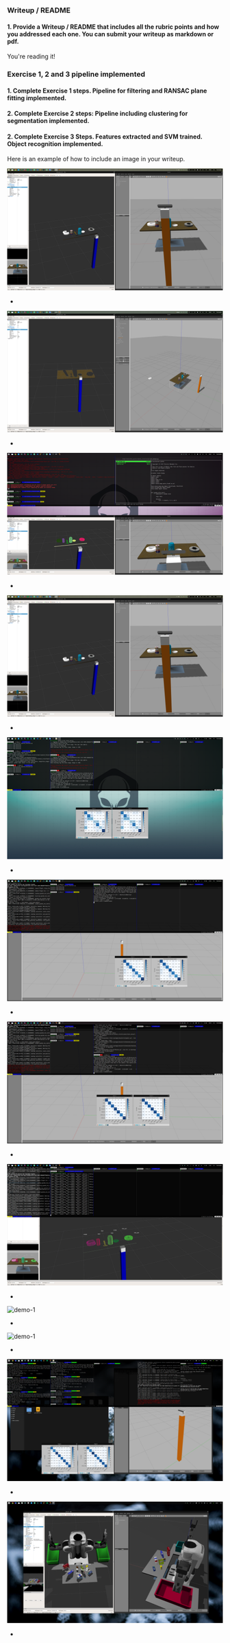 ### Writeup / README

#### 1. Provide a Writeup / README that includes all the rubric points and how you addressed each one.  You can submit your writeup as markdown or pdf.  

You're reading it!

### Exercise 1, 2 and 3 pipeline implemented
#### 1. Complete Exercise 1 steps. Pipeline for filtering and RANSAC plane fitting implemented.

#### 2. Complete Exercise 2 steps: Pipeline including clustering for segmentation implemented.  

#### 2. Complete Exercise 3 Steps.  Features extracted and SVM trained.  Object recognition implemented.
Here is an example of how to include an image in your writeup.

![demo-1](https://raw.githubusercontent.com/bresilla/robond_project_3/master/assets/Screenshot-20170817212030-3840x2160.png)

-

![demo-1](https://raw.githubusercontent.com/bresilla/robond_project_3/master/assets/Screenshot-20170817212230-3840x2160.png)

-

![demo-1](https://raw.githubusercontent.com/bresilla/robond_project_3/master/assets/Screenshot-20170817213408-3840x2160.png)

-

![demo-1](https://raw.githubusercontent.com/bresilla/robond_project_3/master/assets/Screenshot-20170817212030-3840x2160.png)

-

![demo-1](https://raw.githubusercontent.com/bresilla/robond_project_3/master/assets/Screenshot-20170818210855-3840x2160.png)

-

![demo-1](https://raw.githubusercontent.com/bresilla/robond_project_3/master/assets/Screenshot-20170819133330-3840x2160.png)

-

![demo-1](https://raw.githubusercontent.com/bresilla/robond_project_3/master/assets/Screenshot-20170819141026-3840x2160.png)

-

![demo-1](https://raw.githubusercontent.com/bresilla/robond_project_3/master/assets/Screenshot-20170820103404-3840x2160.png)

-

![demo-1](https://raw.githubusercontent.com/bresilla/robond_project_3/master/assets/Screenshot-20170902140601-3840x2160.png)

-

![demo-1](https://raw.githubusercontent.com/bresilla/robond_project_3/master/assets/Screenshot-20170902140717-3840x2160.png)

-

![demo-1](https://raw.githubusercontent.com/bresilla/robond_project_3/master/assets/Screenshot-20170903181545-3840x2160.png)

-

![demo-1](https://raw.githubusercontent.com/bresilla/robond_project_3/master/assets/Screenshot-20170903184315-3840x2160.png)

-